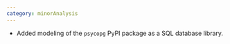 ```yaml
---
category: minorAnalysis
---
```

* Added modeling of the `psycopg` PyPI package as a SQL database library.
